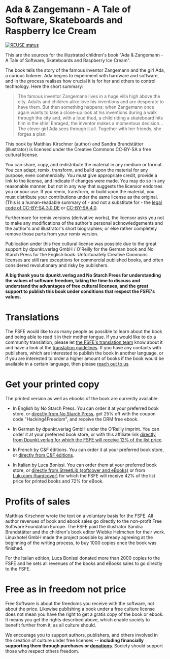 <!--
SPDX-FileCopyrightText: 2021 Free Software Foundation Europe <https://fsfe.org>

SPDX-License-Identifier: CC-BY-SA-3.0-DE
-->

# Ada & Zangemann - A Tale of Software, Skateboards and Raspberry Ice Cream

[![REUSE status](https://api.reuse.software/badge/git.fsfe.org/fsfe/ada-zangemann)](https://api.reuse.software/info/git.fsfe.org/fsfe/ada-zangemann)

This are the sources for the illustrated children's book "Ada &
Zangemann - A Tale of Software, Skateboards and Raspberry Ice
Cream".

The book tells the story of the famous inventor Zangemann and the girl
Ada, a curious tinkerer. Ada begins to experiment with hardware and
software, and in the process realises how crucial it is for her and
others to control technology. Here the short summary:

> The famous inventor Zangemann lives in a huge villa high above the
> city. Adults and children alike love his inventions and are desperate
> to have them. But then something happens: when Zangemann once again
> wants to take a close-up look at his inventions during a walk through
> the city and, with a loud thud, a child riding a skateboard hits him
> in the shin! Enraged, the inventor makes a momentous decision... The
> clever girl Ada sees through it all. Together with her friends, she
> forges a plan.

This book by Matthias Kirschner (author) and Sandra Brandstätter
(illustrator) is licensed under the Creative Commons CC-BY-SA a free
cultural license.

You can share, copy, and redistribute the material in any medium or
format. You can adapt, remix, transform, and build upon the material for
any purpose, even commercially. You must give appropriate credit,
provide a link to the license, and indicate if changes were made. You
may do so in any reasonable manner, but not in any way that suggests the
licensor endorses you or your use. If you remix, transform, or build
upon the material, you must distribute your contributions under the same
license as the original. (This is a human-readable summary of - and not
a substitute for - the [legal code of CC-BY-SA 3.0
DE](https://creativecommons.org/licenses/by-sa/3.0/de/legalcode) or
[CC-BY-SA
4.0](https://creativecommons.org/licenses/by-sa/4.0/en/legalcode).

Furthermore for remix versions (derivative works), the licensor asks you
not to make any modifications of the author's personal acknowledgements
and the author's and illustrator's short biographies; or else rather
completely remove those parts from your remix version.

Publication under this free cultural license was possible due to the
great support by dpunkt.verlag GmbH / O'Reilly for the German book and
No Starch Press for the English book. Unfortunately Creative Commons
licenses are still rare exceptions for commercial published books, and
often considered revolutionary and risky by publishers.

**A big thank you to dpunkt.verlag and No Starch Press for understanding
the values of software freedom, taking the time to discuss and
understand the advantages of free cultural licenses, and the great
support to publish this book under conditions that respect the FSFE's
values.**

# Translations

The FSFE would like to as many people as possible to learn about the
book and being able to read it in their mother tongue. If you would like
to do a community translation, please let [the FSFE's translation
team](https://fsfe.org/contribute/translators) know about it and have a
look at the [translation
guidelines](https://git.fsfe.org/FSFE/ada-zangemann/src/branch/main/Translation-Guidelines.md).
If you have any contacts with publishers, which are interested to
publish the book in another language, or if you are interested to order
a higher amount of books if the book would be available in a certain
language, then please [reach out to us](https://fsfe.org/about/contact).

# Get your printed copy

The printed version as well as ebooks of the book are currently
available:

* In English by No Starch Press. You can order it at your preferred book store,
  or [directly from No Starch Press](https://nostarch.com/ada-zangemann), get
  25% off with the coupon code "Hacking4Freedom", and receive the DRM free
  ebook.

* In German by dpunkt.verlag GmbH under the O'Reilly imprint. You can
  order it at your preferred book store, or with this affiliate link
  [directly from Dpunkt.verlag for which the FSFE will receive 12% of
  the list
  price](https://oreilly.de/produkt/ada-und-zangemann/?ref=10022).

* In French by C&F éditions. You can order it at your preferred book
  store, or [directly from C&F éditions](https://cfeditions.com/ada).

* In Italian by Luca Bonissi. You can order them at your preferred book store,
  or [directly from StreetLib (softcover and
  eBooks)](https://streetlib.co/isbn-9791222461823) or from [Lulu.com
  (hardcover)](https://www.lulu.com/shop/matthias-kirschner-and-sandra-brandst%C3%A4tter-and-luca-bonissi/ada-zangemann-una-fiaba-che-parla-di-software-skateboard-e-gelato-al-lampone/hardcover/product-2m2gvqw.html)
  for which the FSFE will receive 42% of the list price for printed books and
  72% for eBook.

# Profits of sales

Matthias Kirschner wrote the text on a voluntary basis for the FSFE. All
author revenues of book and ebook sales go directly to the non-profit
Free Software Foundation Europe. The FSFE paid the illustrator Sandra
Brandstätter and the children's book editor Wiebke Helmchen for their
work. Linuxhotel GmbH made the project possible by already agreeing at
the beginning of the writing process, to buy 1000 copies once the book
was finished.

For the Italian edition, Luca Bonissi donated more than 2000 copies to the FSFE
and he sets all revenues of the books and eBooks sales to go directly to the
FSFE.

# Free as in freedom not price

Free Software is about the freedoms you receive with the software, not
about the price. Likewise publishing a book under a free culture license
does not mean you have the right to get a gratis copy of the book or
ebook. It means you get the rights described above, which enable society
to benefit further from it, as all culture should.

We encourage you to support authors, publishers, and others involved in
the creation of culture under free licenses -- **including financially
supporting them through purchases or
[donations](https://fsfe.org/donate)**. Society should support those who
respect others freedom.
